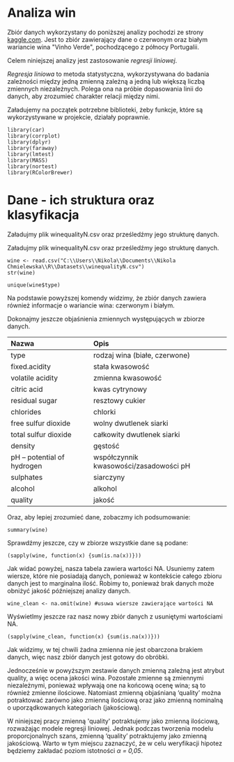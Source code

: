 # Analiza win

Zbiór danych wykorzystany do poniższej analizy pochodzi ze strony [kaggle.com](https://www.kaggle.com/datasets/shelvigarg/wine-quality-dataset/data). Jest to zbiór zawierający dane o czerwonym oraz białym wariancie wina "Vinho Verde", pochodzącego z północy Portugalii.

Celem niniejszej analizy jest zastosowanie *regresji liniowej*.

*Regresja liniowa* to metoda statystyczna, wykorzystywana do badania zależności między jedną zmienną zależną a jedną lub większą liczbą zmiennych niezależnych. Polega ona na próbie dopasowania linii do danych, aby zrozumieć charakter relacji między nimi.

Załadujemy na początek potrzebne biblioteki, żeby funkcje, które są wykorzystywane w projekcie, działały poprawnie.

```{r,message = FALSE, warning = FALSE}
library(car)
library(corrplot)
library(dplyr)
library(faraway)
library(lmtest)
library(MASS)
library(nortest)
library(RColorBrewer)
```

# Dane - ich struktura oraz klasyfikacja

Załadujmy plik winequalityN.csv oraz prześledźmy jego strukturę danych.

Załadujmy plik winequalityN.csv oraz prześledźmy jego strukturę danych.

```{r}
wine <- read.csv("C:\\Users\\Nikola\\Documents\\Nikola Chmielewska\\R\\Datasets\\winequalityN.csv")
str(wine)
```
```{r}
unique(wine$type)
```

Na podstawie powyższej komendy widzimy, że zbiór danych zawiera również informacje o wariancie wina: czerwonym i białym.

Dokonajmy jeszcze objaśnienia zmiennych występujących w zbiorze danych.

| Nazwa | Opis | 
|:--------|:--------|
| type | rodzaj wina (białe, czerwone) |
| fixed.acidity | stała kwasowość |
| volatile acidity | zmienna kwasowość |
| citric acid | kwas cytrynowy |
| residual sugar | resztowy cukier |
| chlorides |	chlorki |
| free sulfur dioxide | 	wolny dwutlenek siarki |
| total sulfur dioxide | 	całkowity dwutlenek siarki |
| density |	gęstość |
| pH – potential of hydrogen | współczynnik kwasowości/zasadowości pH |
| sulphates | siarczyny |
| alcohol | alkohol |
| quality |	jakość |

Oraz, aby lepiej zrozumieć dane, zobaczmy ich podsumowanie:

```{r}
summary(wine)
```

Sprawdźmy jeszcze, czy w zbiorze wszystkie dane są podane:

```{r}
(sapply(wine, function(x) {sum(is.na(x))}))
```
Jak widać powyżej, nasza tabela zawiera wartości NA. Usuniemy zatem wiersze, które nie posiadają danych, ponieważ w kontekście całego zbioru danych jest to marginalna ilość. Robimy to, ponieważ brak danych może obniżyć jakość późniejszej analizy danych.

```{r}
wine_clean <- na.omit(wine) #usuwa wiersze zawierające wartości NA
```

Wyświetlmy jeszcze raz nasz nowy zbiór danych z usuniętymi wartościami NA.

```{r}
(sapply(wine_clean, function(x) {sum(is.na(x))}))
```

Jak widzimy, w tej chwili żadna zmienna nie jest obarczona brakiem danych, więc nasz zbiór danych jest gotowy do obróbki.

Jednocześnie w powyższym zestawie danych zmienną zależną jest atrybut quality, a więc ocena jakości wina. Pozostałe zmienne są zmiennymi niezależnymi, ponieważ wpływają one na końcową ocenę wina; są to również zmienne ilościowe. Natomiast zmienną objaśnianą ‘quality’ można potraktować zarówno jako zmienną ilościową oraz jako zmienną nominalną o uporządkowanych kategoriach (jakościową). 

W niniejszej pracy zmienną 'quality' potraktujemy jako zmienną ilościową, rozważając modele regresji liniowej. Jednak podczas tworzenia modelu proporcjonalnych szans, zmienną ‘quality’ potraktujemy jako zmienną jakościową. Warto w tym miejscu zaznaczyć, że w celu weryfikacji hipotez będziemy zakładać poziom istotności *α = 0,05*.
